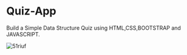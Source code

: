 # Quiz-App
Build a Simple Data Structure Quiz using HTML,CSS,BOOTSTRAP and JAVASCRIPT.


![51riuf](https://user-images.githubusercontent.com/56040640/111152721-0c7d9c00-85b7-11eb-9912-9df6eefdf6a9.gif)

